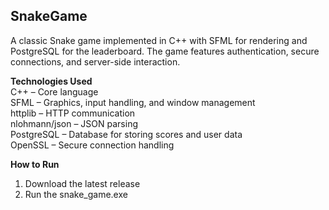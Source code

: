 ## SnakeGame
A classic Snake game implemented in C++ with SFML for rendering and PostgreSQL for the leaderboard. The game features authentication, secure connections, and server-side interaction.

**Technologies Used**<br>
C++ – Core language<br>
SFML – Graphics, input handling, and window management<br>
httplib – HTTP communication<br>
nlohmann/json – JSON parsing<br>
PostgreSQL – Database for storing scores and user data<br>
OpenSSL – Secure connection handling<br>

**How to Run**<br>
1. Download the latest release<br>
2. Run the snake_game.exe<br>
